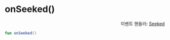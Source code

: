 # onSeeked()

<div align="right">
이벤트 핸들러: <a href="../event_handlers/seeked.md">Seeked</a>
</div>

```kotlin
fun onSeeked()
```